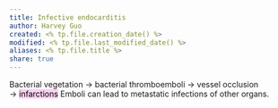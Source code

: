 ```yaml
---
title: Infective endocarditis
author: Harvey Guo
created: <% tp.file.creation_date() %>
modified: <% tp.file.last_modified_date() %>
aliases: <% tp.file.title %>
share: true
---
```



Bacterial vegetation → bacterial thromboemboli → vessel occlusion → <mark style="background: #FFB8EBA6;">infarctions</mark> Emboli can lead to metastatic infections of other organs.